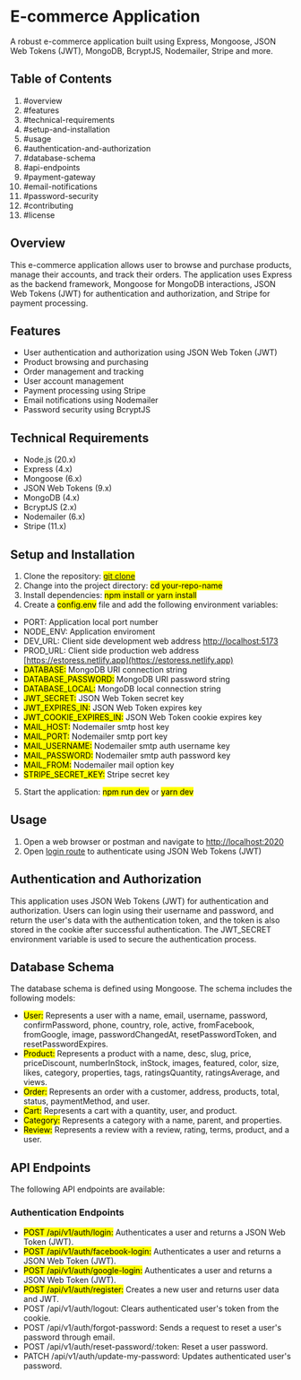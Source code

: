 # E-commerce Application

A robust e-commerce application built using Express, Mongoose, JSON Web Tokens (JWT), MongoDB, BcryptJS, Nodemailer, Stripe and more.

## Table of Contents

1. #overview
2. #features
3. #technical-requirements
4. #setup-and-installation
5. #usage
6. #authentication-and-authorization
7. #database-schema
8. #api-endpoints
9. #payment-gateway
10. #email-notifications
11. #password-security
12. #contributing
13. #license

## Overview

This e-commerce application allows user to browse and purchase products, manage their accounts, and track their orders. The application uses Express as the backend framework, Mongoose for MongoDB interactions, JSON Web Tokens (JWT) for authentication and authorization, and Stripe for payment processing.

## Features

- User authentication and authorization using JSON Web Token (JWT)
- Product browsing and purchasing
- Order management and tracking
- User account management
- Payment processing using Stripe
- Email notifications using Nodemailer
- Password security using BcryptJS

## Technical Requirements

- Node.js (20.x)
- Express (4.x)
- Mongoose (6.x)
- JSON Web Tokens (9.x)
- MongoDB (4.x)
- BcryptJS (2.x)
- Nodemailer (6.x)
- Stripe (11.x)

## Setup and Installation

1. Clone the repository: <mark>[git clone](https://github.com/esteemayo/ecommerce-store-api.git)</mark>
2. Change into the project directory: <mark>cd your-repo-name</mark>
3. Install dependencies: <mark>npm install or yarn install</mark>
4. Create a <mark>config.env</mark> file and add the following environment variables:

- PORT: Application local port number
- NODE_ENV: Application enviroment
- DEV_URL: Client side development web address [http://localhost:5173](http://localhost:5173)
- PROD_URL: Client side production web address [https://estoress.netlify.app](https://estoress.netlify.app)
- <mark>DATABASE:</mark> MongoDB URI connection string
- <mark>DATABASE_PASSWORD:</mark> MongoDB URI password string
- <mark>DATABASE_LOCAL:</mark> MongoDB local connection string
- <mark>JWT_SECRET:</mark> JSON Web Token secret key
- <mark>JWT_EXPIRES_IN:</mark> JSON Web Token expires key
- <mark>JWT_COOKIE_EXPIRES_IN:</mark> JSON Web Token cookie expires key
- <mark>MAIL_HOST:</mark> Nodemailer smtp host key
- <mark>MAIL_PORT:</mark> Nodemailer smtp port key
- <mark>MAIL_USERNAME:</mark> Nodemailer smtp auth username key
- <mark>MAIL_PASSWORD:</mark> Nodemailer smtp auth password key
- <mark>MAIL_FROM:</mark> Nodemailer mail option key
- <mark>STRIPE_SECRET_KEY:</mark> Stripe secret key

5. Start the application: <mark>npm run dev</mark> or <mark>yarn dev</mark>

## Usage

1. Open a web browser or postman and navigate to [http://localhost:2020](http://localhost:2020)
2. Open [login route](http://localhost:2020/api/v1/auth/login) to authenticate using JSON Web Tokens (JWT)

## Authentication and Authorization

This application uses JSON Web Tokens (JWT) for authentication and authorization. Users can login using their username and password, and return the user's data with the authentication token, and the token is also stored in the cookie after successful authentication. The JWT_SECRET environment variable is used to secure the authentication process.

## Database Schema

The database schema is defined using Mongoose. The schema includes the following models:

- <mark>User:</mark> Represents a user with a name, email, username, password, confirmPassword, phone, country, role, active, fromFacebook, fromGoogle, image, passwordChangedAt, resetPasswordToken, and resetPasswordExpires.
- <mark>Product:</mark> Represents a product with a name, desc, slug, price, priceDiscount, numberInStock, inStock, images, featured, color, size, likes, category, properties, tags, ratingsQuantity, ratingsAverage, and views.
- <mark>Order:</mark> Represents an order with a customer, address, products, total, status, paymentMethod, and user.
- <mark>Cart:</mark> Represents a cart with a quantity, user, and product.
- <mark>Category:</mark> Represents a category with a name, parent, and properties.
- <mark>Review:</mark> Represents a review with a review, rating, terms, product, and a user.

## API Endpoints

The following API endpoints are available:

### Authentication Endpoints

- <mark>POST /api/v1/auth/login:</mark> Authenticates a user and returns a JSON Web Token (JWT).
- <mark>POST /api/v1/auth/facebook-login:</mark> Authenticates a user and returns a JSON Web Token (JWT).
- <mark>POST /api/v1/auth/google-login:</mark> Authenticates a user and returns a JSON Web Token (JWT).
- <mark>POST /api/v1/auth/register:</mark> Creates a new user and returns user data and JWT.
- POST /api/v1/auth/logout: Clears authenticated user's token from the cookie.
- POST /api/v1/auth/forgot-password: Sends a request to reset a user's password through email.
- POST /api/v1/auth/reset-password/:token: Reset a user password.
- PATCH /api/v1/auth/update-my-password: Updates authenticated user's password.
